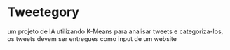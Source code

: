 # Tweetegory
um projeto de IA utilizando K-Means para analisar tweets e categoriza-los, os tweets devem ser entregues como input de um website

